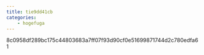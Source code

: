 ```yaml
---
title: tie9dd41cb
categories:
    - hogefuga
---
```

8c0958df289bc175c44803683a7ff07f93d90cf0e51699871744d2c780edfa61